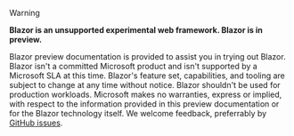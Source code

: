 > [!WARNING]
> **Blazor is an unsupported experimental web framework. Blazor is in preview.**
>
> Blazor preview documentation is provided to assist you in trying out Blazor. Blazor isn't a committed Microsoft product and isn't supported by a Microsoft SLA at this time. Blazor's feature set, capabilities, and tooling are subject to change at any time without notice. Blazor shouldn't be used for production workloads. Microsoft makes no warranties, express or implied, with respect to the information provided in this preview documentation or for the Blazor technology itself. We welcome feedback, preferrably by [GitHub issues](https://github.com/aspnet/Docs/issues/new).

